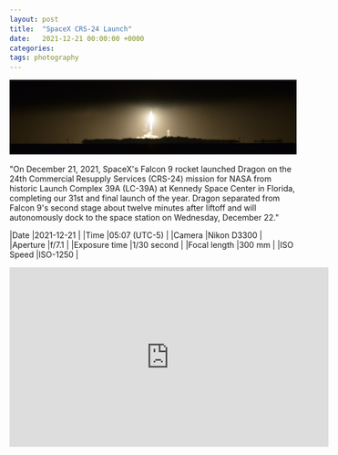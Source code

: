 ```yaml
---
layout: post
title:  "SpaceX CRS-24 Launch"
date:   2021-12-21 00:00:00 +0000
categories: 
tags: photography
---
```


[<img alt="spacex-crs-24-launch" src="/assets/2021-12-21-spacex-crs-24-launch_tn.jpg" />](/assets/2021-12-21-spacex-crs-24-launch.jpg)

<div style="clear: both;"></div>

"On December 21, 2021, SpaceX's Falcon 9 rocket launched Dragon on the 24th Commercial Resupply Services (CRS-24) mission for NASA from historic Launch Complex 39A (LC-39A) at Kennedy Space Center in Florida, completing our 31st and final launch of the year. Dragon separated from Falcon 9's second stage about twelve minutes after liftoff and will autonomously dock to the space station on Wednesday, December 22."

|Date          |2021-12-21    |
|Time          |05:07 (UTC-5) |
|Camera        |Nikon D3300   |
|Aperture      |f/7.1         |
|Exposure time |1/30 second   |
|Focal length  |300 mm        |
|ISO Speed     |ISO-1250      |


<iframe width="560" height="315" src="https://www.youtube.com/embed/gEv6HLHYhWo" title="YouTube video player" frameborder="0" allow="accelerometer; autoplay; clipboard-write; encrypted-media; gyroscope; picture-in-picture" allowfullscreen></iframe>